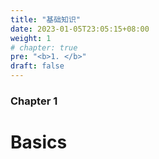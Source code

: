 ```yaml
---
title: "基础知识"
date: 2023-01-05T23:05:15+08:00
weight: 1
# chapter: true
pre: "<b>1. </b>"
draft: false
---
```


### Chapter 1

# Basics
